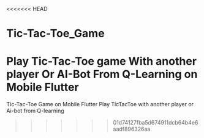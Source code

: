 <<<<<<< HEAD
# Tic-Tac-Toe_Game
Play Tic-Tac-Toe game With another player Or AI-Bot From Q-Learning on Mobile Flutter
=======
Tic-Tac-Toe Game on Mobile Flutter
Play TicTacToe with another player or Ai-bot from Q-learning
>>>>>>> 01d74127fba5d674911dcb64b4e6aadf896326aa
